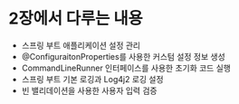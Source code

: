 # 2장에서 다루는 내용
- 스프링 부트 애플리케이션 설정 관리
- @ConfiguraitonProperties를 사용한 커스텀 설정 정보 생성
- CommandLineRunner 인터페이스를 사용한 초기화 코드 실행
- 스프링 부트 기본 로깅과 Log4j2 로깅 설정
- 빈 밸리데이션을 사용한 사용자 입력 검증
